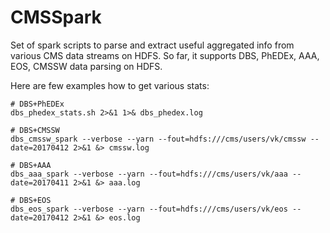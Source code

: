 # CMSSpark

Set of spark scripts to parse and extract useful aggregated info from various
CMS data streams on HDFS. So far, it supports DBS, PhEDEx, AAA, EOS, CMSSW
data parsing on HDFS.

Here are few examples how to get various stats:

```
# DBS+PhEDEx
dbs_phedex_stats.sh 2>&1 1>& dbs_phedex.log

# DBS+CMSSW
dbs_cmssw_spark --verbose --yarn --fout=hdfs:///cms/users/vk/cmssw --date=20170412 2>&1 &> cmssw.log

# DBS+AAA
dbs_aaa_spark --verbose --yarn --fout=hdfs:///cms/users/vk/aaa --date=20170411 2>&1 &> aaa.log

# DBS+EOS
dbs_eos_spark --verbose --yarn --fout=hdfs:///cms/users/vk/eos --date=20170412 2>&1 &> eos.log
```
